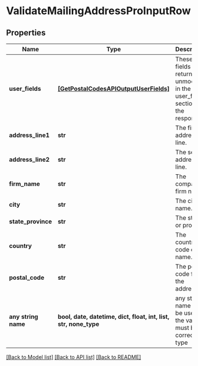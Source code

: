 # ValidateMailingAddressProInputRow


## Properties
Name | Type | Description | Notes
------------ | ------------- | ------------- | -------------
**user_fields** | [**[GetPostalCodesAPIOutputUserFields]**](GetPostalCodesAPIOutputUserFields.md) | These fields are returned, unmodified, in the user_fields section of the response. | [optional] 
**address_line1** | **str** | The first address line. | [optional] 
**address_line2** | **str** | The second address line. | [optional] 
**firm_name** | **str** | The company or firm name. | [optional] 
**city** | **str** | The city name. | [optional] 
**state_province** | **str** | The state or province. | [optional] 
**country** | **str** | The country code or name. | [optional] 
**postal_code** | **str** | The postal code for the address. | [optional] 
**any string name** | **bool, date, datetime, dict, float, int, list, str, none_type** | any string name can be used but the value must be the correct type | [optional]

[[Back to Model list]](../README.md#documentation-for-models) [[Back to API list]](../README.md#documentation-for-api-endpoints) [[Back to README]](../README.md)


